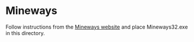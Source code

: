 # Mineways

Follow instructions from the [Mineways website](https://www.realtimerendering.com/erich/minecraft/public/mineways/downloads.html#linux) and place Mineways32.exe in this directory.
